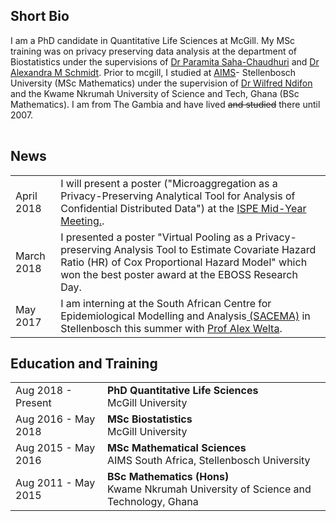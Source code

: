 
## <i class="fa fa-chevron-right"></i> Short Bio

I am a PhD candidate in Quantitative Life Sciences at McGill. My MSc training was on privacy preserving data analysis at the department of Biostatistics under the supervisions of  [Dr Paramita Saha-Chaudhuri](https://sites.google.com/site/paramitasaharesearch/) and [Dr Alexandra M Schmidt](http://alex-schmidt.research.mcgill.ca/). Prior to mcgill, I studied at [AIMS](https://www.aims.ac.za/en/home)- Stellenbosch University (MSc Mathematics) under the supervision of [Dr Wilfred Ndifon](https://scholar.google.com/citations?user=T7leliwAAAAJ&hl=en) and the Kwame Nkrumah University of Science and Tech, Ghana (BSc Mathematics). I am from The Gambia and have lived ~~and studied~~ there until 2007.

<table class="table table-hover">
  <tr>
  </tr>
</table>


## <i class="fa fa-chevron-right"></i> News
<table class="table table-hover">
<tr>
  <td class='col-md-3'>April 2018</td>
  <td>I will  present a poster ("Microaggregation as a Privacy-Preserving Analytical Tool for Analysis of Confidential Distributed Data") at the <a href='https://www.pharmacoepi.org/meetings/mid-year-2018/'> ISPE Mid-Year Meeting.</a>.</td>
</tr>
<tr>
  <td class='col-md-3'>March 2018</td>
  <td> I presented a poster "Virtual Pooling as a Privacy-preserving Analysis Tool to Estimate Covariate Hazard Ratio (HR) of Cox Proportional Hazard Model" which won the best poster award at the EBOSS Research Day.</td>
</tr>
<tr>
  <td class='col-md-3'>May 2017</td>
  <td>I am interning at the South African Centre for Epidemiological Modelling and Analysis<a href='http://www.sacema.org/'> (SACEMA)</a> in Stellenbosch this summer with <a href='http://www.sacema.org/people/staff'>Prof Alex Welta</a>.</td>
</tr>
</table>


## <i class="fa fa-chevron-right"></i> Education and Training

<table class="table table-hover">
  <tr>
    <td class="col-md-3">Aug 2018 - Present</td>
    <td>
        <strong>PhD Quantitative Life Sciences</strong>
        <br>
      McGill University
    </td>
  </tr>
  <tr>
    <td class="col-md-3">Aug 2016 - May 2018</td>
    <td>
        <strong>MSc Biostatistics</strong>
        <br>
      McGill University
    </td>
  </tr>
  <tr>
    <td class="col-md-3">Aug 2015 - May 2016</td>
    <td>
        <strong>MSc Mathematical Sciences</strong>
        <br>
      AIMS South Africa, Stellenbosch University
    </td>
  </tr>
  <tr>
    <td class="col-md-3">Aug 2011 - May 2015</td>
    <td>
        <strong>BSc Mathematics (Hons)</strong>
        <br>
      Kwame Nkrumah University of Science and Technology, Ghana
    </td>
  </tr>

</table>









